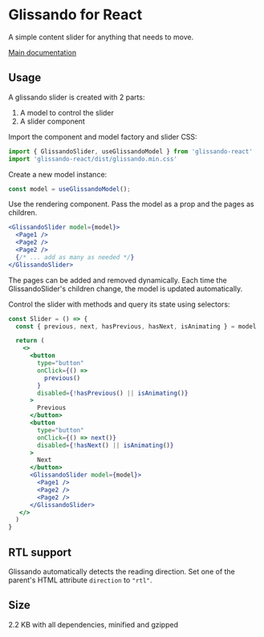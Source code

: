 # Glissando for React

A simple content slider for anything that needs to move.

[Main documentation](https://github.com/ArthurClemens/glissando)


## Usage

A glissando slider is created with 2 parts:

1. A model to control the slider
2. A slider component


Import the component and model factory and slider CSS:

```js
import { GlissandoSlider, useGlissandoModel } from 'glissando-react'
import 'glissando-react/dist/glissando.min.css'
```

Create a new model instance:

```js
const model = useGlissandoModel();
```

Use the rendering component. Pass the model as a prop and the pages as children.

```jsx
<GlissandoSlider model={model}>
  <Page1 />
  <Page2 />
  <Page2 />
  {/* ... add as many as needed */}
</GlissandoSlider>
```

The pages can be added and removed dynamically. Each time the GlissandoSlider's children change, the model is updated automatically.

Control the slider with methods and query its state using selectors:

```jsx
const Slider = () => {
  const { previous, next, hasPrevious, hasNext, isAnimating } = model

  return (
    <>
      <button
        type="button"
        onClick={() =>
          previous()
        }
        disabled={!hasPrevious() || isAnimating()}
      >
        Previous
      </button>
      <button
        type="button"
        onClick={() => next()}
        disabled={!hasNext() || isAnimating()}
      >
        Next
      </button>
      <GlissandoSlider model={model}>
        <Page1 />
        <Page2 />
        <Page2 />
      </GlissandoSlider>
   </>
  )
}
```


## RTL support

Glissando automatically detects the reading direction. Set one of the parent's HTML attribute `direction` to `"rtl"`.


## Size

2.2 KB with all dependencies, minified and gzipped
